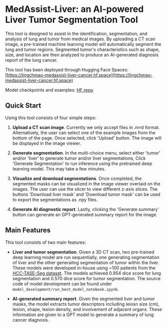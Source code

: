 # MedAssist-Liver: an AI-powered Liver Tumor Segmentation Tool

This tool is designed to assist in the identification, segmentation, and analysis of lung and tumor from medical images. By uploading a CT scan image, a pre-trained machine learning model will automatically segment the lung and tumor regions. Segmented tumor's characteristics such as shape, size, and location are then analyzed to produce an AI-generated diagnosis report of the lung cancer.

This tool has been deployed through Hugging Face Spaces: [https://lingchmao-medassist-liver-cancer.hf.space](https://lingchmao-medassist-liver-cancer.hf.space) 

Model checkpoints and examples: [HF repo](https://huggingface.co/spaces/lingchmao/medassist-liver-cancer/tree/main)


## Quick Start

Using this tool consists of four simple steps: 

1. **Upload a CT scan image**. Currently we only accept files in .nrrd format. Alternatively, the user can select one of the example images from the bottom of the page. Once selected, click 'Upload' button. The image will be displayed in the image viewer. 

2. **Generate segmentation**. In the multi-choice menu, select either 'tumor' and/or 'liver' to generate tumor and/or liver segmentations, Click 'Generate Segmentation' to run inference using the pretrained deep learning model. This may take a few minutes. 

3. **Visualize and download segmentations**. Once completed, the segmented masks can be visualized in the image viewer overlaid on the images. The user can use the slicer to view different z-axis slices. The buttons 'Download liver mask' and 'Download tumor mask' can be used to export the segmentations as .npy files.

4. **Generate AI diagnostic report**. Lastly, clicking the 'Generate summary' button can generate an GPT-generated summary report for the image. 


## Main Features

This tool consists of two main features:

* **Liver and tumor segmentation**. Given a 3D CT scan, two pre-trained deep learning model are run sequentially, one generating segmentation of liver and the other generaitng segmentation of tumor within the liver. These models were developed in-house using ~100 patients from the [HCC-TASE-Seg dataset](https://www.cancerimagingarchive.net/collection/hcc-tace-seg/). The models achieved 0.954 dice score for lung segmentation and 0.570 dice score for tumor segmentation. The source code of model development can be found under ```model_development/run_best_model_notebook.ipynb```. 

* **AI-generated summary report**. Given the segmented liver and tumor masks, the model extracts tumor descriptors including leiosn size (cm), lesion, shape, lesion density, and involvement of adjacent organs. These information are given to a GPT model to generate a summary of lung cancer diagnosis.



